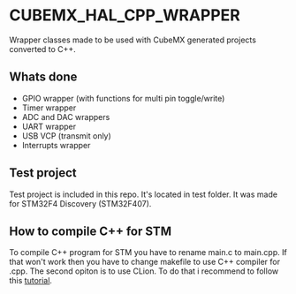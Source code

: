 # CUBEMX_HAL_CPP_WRAPPER
Wrapper classes made to be used with CubeMX generated projects converted to C++.

## Whats done
- GPIO wrapper (with functions for multi pin toggle/write)
- Timer wrapper
- ADC and DAC wrappers
- UART wrapper
- USB VCP (transmit only)
- Interrupts wrapper

## Test project
Test project is included in this repo. It's located in test folder. It was made for STM32F4 Discovery (STM32F407).

## How to compile C++ for STM
To compile C++ program for STM you have to rename main.c to main.cpp. If that won't work then you have to change makefile to use C++ compiler for .cpp.
The second opiton is to use CLion. To do that i recommend to follow this [tutorial](https://blog.jetbrains.com/clion/2017/12/clion-for-embedded-development-part-ii/).
